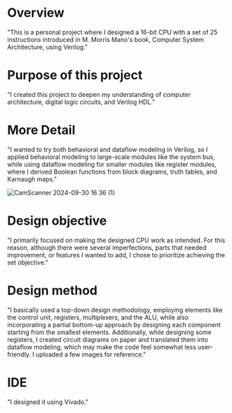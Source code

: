 # Overview

"This is a personal project where I designed a 16-bit CPU with a set of 25 instructions introduced in M. Morris Mano's book, Computer System Architecture, using Verilog."

# Purpose of this project

"I created this project to deepen my understanding of computer architecture, digital logic circuits, and Verilog HDL."

# More Detail

"I wanted to try both behavioral and dataflow modeling in Verilog, so I applied behavioral modeling to large-scale modules like the system bus, while using dataflow modeling for smaller modules like register modules, where I derived Boolean functions from block diagrams, truth tables, and Karnaugh maps."

![CamScanner 2024-09-30 16 36 (1)](https://github.com/user-attachments/assets/d5d7f946-ae57-4e06-8882-0bf28e0757af)



# Design objective

"I primarily focused on making the designed CPU work as intended. For this reason, although there were several imperfections, parts that needed improvement, or features I wanted to add, I chose to prioritize achieving the set objective."

# Design method

"I basically used a top-down design methodology, employing elements like the control unit, registers, multiplexers, and the ALU, while also incorporating a partial bottom-up approach by designing each component starting from the smallest elements. Additionally, while designing some registers, I created circuit diagrams on paper and translated them into dataflow modeling, which may make the code feel somewhat less user-friendly. I uploaded a few images for reference."


# IDE

"I designed it using Vivado."
